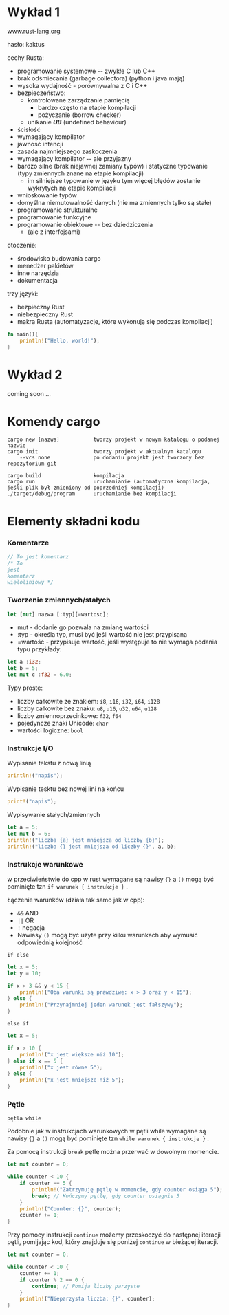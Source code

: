 # Wykład 1

www.rust-lang.org

hasło: kaktus

cechy Rusta:
- programowanie systemowe -- zwykłe C lub C++
- brak odśmiecania (garbage collectora) (python i java mają)
- wysoka wydajność - porównywalna z C i C++
- bezpieczeństwo:
    - kontrolowane zarządzanie pamięcią
        - bardzo często na etapie kompilacji
        - pożyczanie (borrow checker)
    - unikanie ***UB*** (undefined behaviour)
- ścisłość
- wymagający kompilator
- jawność intencji 
- zasada najmniejszego zaskoczenia
- wymagający kompilator -- ale przyjazny
- bardzo silne (brak niejawnej zamiany typów) i statyczne typowanie (typy zmiennych znane na etapie kompilacji)
    - im silniejsze typowanie w języku tym więcej błędów zostanie wykrytych na etapie kompilacji
- wnioskowanie typów
- domyślna niemutowalność danych (nie ma zmiennych tylko są stałe)
- programowanie strukturalne
- programowanie funkcyjne 
- programowanie obiektowe -- bez dziedziczenia
    - (ale z interfejsami)

otoczenie:
- środowisko budowania cargo
- menedżer pakietów
- inne narzędzia
- dokumentacja


trzy języki:
- bezpieczny Rust
- niebezpieczny Rust
- makra Rusta (automatyzacje, które wykonują się podczas kompilacji)


```rs
fn main(){
    println!("Hello, world!");
}
```
# Wykład 2
coming soon ...

# Komendy cargo
```
cargo new [nazwa]           tworzy projekt w nowym katalogu o podanej nazwie
cargo init                  tworzy projekt w aktualnym katalogu
    --vcs none              po dodaniu projekt jest tworzony bez repozytorium git

cargo build                 kompilacja
cargo run                   uruchamianie (automatyczna kompilacja, jeśli plik był zmieniony od poprzedniej kompilacji)
./target/debug/program      uruchamianie bez kompilacji
```


# Elementy składni kodu
### Komentarze
```rs
// To jest komentarz
/* To 
jest 
komentarz 
wieloliniowy */
```

### Tworzenie zmiennych/stałych
```rs
let [mut] nazwa [:typ][=wartosc];
```
- mut - dodanie go pozwala na zmianę wartości
- :typ - określa typ, musi być jeśli wartość nie jest przypisana
- =wartość - przypisuje wartość, jeśli występuje to nie wymaga podania typu
przykłady:
```rs
let a :i32;
let b = 5;
let mut c :f32 = 6.0;
 ```

Typy proste:
- liczby całkowite ze znakiem: `i8`, `i16`, `i32`, `i64`, `i128`
- liczby całkowite bez znaku: `u8`, `u16`, `u32`, `u64`, `u128`
- liczby zmiennoprzecinkowe: `f32`, `f64`
- pojedyńcze znaki Unicode: `char`
- wartości logiczne: `bool`

### Instrukcje I/O

Wypisanie tekstu z nową linią
```rs
println!("napis");
```
Wypisanie tesktu bez nowej lini na końcu
```rs
print!("napis");
```
Wypisywanie stałych/zmiennych
```rs
let a = 5;
let mut b = 6;
println!("liczba {a} jest mniejsza od liczby {b}");
println!("liczba {} jest mniejsza od liczby {}", a, b);
```
### Instrukcje warunkowe
w przeciwieństwie do cpp w rust wymagane są nawisy `{}` a `()` mogą być pominięte tzn `if warunek { instrukcje }` .

Łączenie warunków (działa tak samo jak w cpp):
- `&&` AND
- `||` OR
- `!`  negacja
- Nawiasy `()` mogą być użyte przy kilku warunkach aby wymusić odpowiednią kolejność

`if else`
```rs
let x = 5;
let y = 10;

if x > 3 && y < 15 {
    println!("Oba warunki są prawdziwe: x > 3 oraz y < 15");
} else {
    println!("Przynajmniej jeden warunek jest fałszywy");
}
```
`else if`
```rs
let x = 5;

if x > 10 {
    println!("x jest większe niż 10");
} else if x == 5 {
    println!("x jest równe 5");
} else {
    println!("x jest mniejsze niż 5");
}
```
### Pętle
`pętla while`

Podobnie jak w instrukcjach warunkowych w pętli while wymagane są nawisy `{}` a `()` mogą być pominięte tzn `while warunek { instrukcje }` .

Za pomocą instrukcji `break` pętlę można przerwać w dowolnym momencie.
```rs
let mut counter = 0;

while counter < 10 {
    if counter == 5 {
        println!("Zatrzymuję pętlę w momencie, gdy counter osiąga 5");
        break; // Kończymy pętlę, gdy counter osiągnie 5
    }
    println!("Counter: {}", counter);
    counter += 1;
}
```
Przy pomocy instrukcji `continue` możemy przeskoczyć do następnej iteracji pętli, pomijając kod, który znajduje się poniżej `continue` w bieżącej iteracji.
```rs
let mut counter = 0;

while counter < 10 {
    counter += 1;
    if counter % 2 == 0 {
        continue; // Pomija liczby parzyste
    }
    println!("Nieparzysta liczba: {}", counter);
}
```




